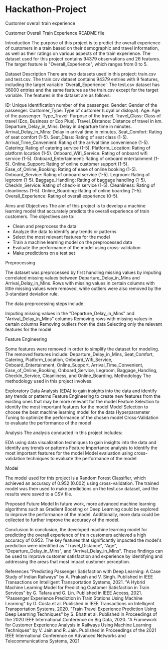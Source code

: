 # Hackathon-Project
Customer overall train experience

Customer Overall Train Experience README file

Introduction
The purpose of this project is to predict the overall experience of customers in a train based on their demographic and travel information, as well as their ratings on various aspects of the train experience. The dataset used for this project contains 94379 observations and 26 features. The target feature is "Overall_Experience", which ranges from 0 to 5.

Dataset Description
There are two datasets used in this project: train.csv and test.csv. The train.csv dataset contains 94379 entries with 9 features, including the target variable 'Overall_Experience'. The test.csv dataset has 36000 entries and the same features as the train.csv except for the target variable. The features in the dataset are as follows:

ID: Unique identification number of the passenger.
Gender: Gender of the passenger.
Customer_Type: Type of customer (Loyal or disloyal).
Age: Age of the passenger.
Type_Travel: Purpose of the travel.
Travel_Class: Class of travel (Eco, Business or Eco Plus).
Travel_Distance: Distance of travel in km.
Departure_Delay_in_Mins: Delay in departure time in minutes.
Arrival_Delay_in_Mins: Delay in arrival time in minutes.
Seat_Comfort: Rating of seat comfort (1-5).
Seat_Class: Rating of seat class (1-5).
Arrival_Time_Convenient: Rating of the arrival time convenience (1-5).
Catering: Rating of catering service (1-5).
Platform_Location: Rating of platform location (1-5).
Onboard_Wifi_Service: Rating of onboard wifi service (1-5).
Onboard_Entertainment: Rating of onboard entertainment (1-5).
Online_Support: Rating of online customer support (1-5).
Ease_of_Online_Booking: Rating of ease of online booking (1-5).
Onboard_Service: Rating of onboard service (1-5).
Legroom: Rating of legroom (1-5).
Baggage_Handling: Rating of baggage handling (1-5).
CheckIn_Service: Rating of check-in service (1-5).
Cleanliness: Rating of cleanliness (1-5).
Online_Boarding: Rating of online boarding (1-5).
Overall_Experience: Rating of overall experience (0-5).

Aims and Objectives
The aim of this project is to develop a machine learning model that accurately predicts the overall experience of train customers. The objectives are to:

- Clean and preprocess the data
- Analyze the data to identify any trends or patterns
-	Select the most relevant features for the model
- Train a machine learning model on the preprocessed data
- Evaluate the performance of the model using cross-validation
- Make predictions on a test set

Preprocessing

The dataset was preprocessed by first handling missing values by imputing correlated missing values between Departure_Delay_in_Mins and Arrival_Delay_in_Mins. Rows with missing values in certain columns with little missing values were removed, while outliers were also removed by the 3-standard deviation rule.

The data preprocessing steps include:

Imputing missing values in the "Departure_Delay_in_Mins" and "Arrival_Delay_in_Mins" columns
Removing rows with missing values in certain columns
Removing outliers from the data
Selecting only the relevant features for the model

Feature Engineering

Some features were removed in order to simplify the dataset for modeling. The removed features include: Departure_Delay_in_Mins, Seat_Comfort, Catering, Platform_Location, Onboard_Wifi_Service, Onboard_Entertainment, Online_Support, Arrival_Time_Convenient, Ease_of_Online_Booking, Onboard_Service, Legroom, Baggage_Handling, CheckIn_Service, Cleanliness, and Online_Boarding.
Methodology
The methodology used in this project involves:

Exploratory Data Analysis (EDA) to gain insights into the data and identify any trends or patterns
Feature Engineering to create new features from the existing ones that may be more relevant for the model
Feature Selection to identify the most important features for the model
Model Selection to choose the best machine learning model for the data
Hyperparameter Tuning to optimize the performance of the chosen model
Cross-Validation to evaluate the performance of the model

Analysis
The analysis conducted in this project includes:

EDA using data visualization techniques to gain insights into the data and identify any trends or patterns
Feature Importance analysis to identify the most important features for the model
Model evaluation using cross-validation techniques to evaluate the performance of the model

Model

The model used for this project is a Random Forest Classifier, which achieved an accuracy of 0.952 (0.002) using cross-validation. The trained model was then used to make predictions on the test.csv dataset, and the results were saved to a CSV file.

Proposed Future Model
In future work, more advanced machine learning algorithms such as Gradient Boosting or Deep Learning could be explored to improve the performance of the model. Additionally, more data could be collected to further improve the accuracy of the model.

Conclusion
In conclusion, the developed machine learning model for predicting the overall experience of train customers achieved a high accuracy of 0.952. The key features that significantly impacted the model's prediction were identified as "Travel_Distance", "Age", "Departure_Delay_in_Mins", and "Arrival_Delay_in_Mins". These findings can be used to improve customer satisfaction and experience by identifying and addressing the areas that most impact customer perception.

References
"Predicting Passenger Satisfaction with Deep Learning: A Case Study of Indian Railways" by A. Prakash and V. Singh. Published in IEEE Transactions on Intelligent Transportation Systems, 2021.
"A Hybrid Machine Learning Model for Predicting Customer Satisfaction in Train Services" by G. Tafara and G. Lin. Published in IEEE Access, 2021.
"Passenger Experience Prediction in Train Stations Using Machine Learning" by D. Costa et al. Published in IEEE Transactions on Intelligent Transportation Systems, 2020.
"Train Travel Experience Prediction Using Deep Learning Techniques" by S. Bhatt et al. Published in Proceedings of the 2020 IEEE International Conference on Big Data, 2020.
"A Framework for Customer Experience Analysis in Railways Using Machine Learning Techniques" by V. Jain and R. Jain. Published in Proceedings of the 2021 IEEE International Conference on Advanced Networks and Telecommunications Systems, 2021

